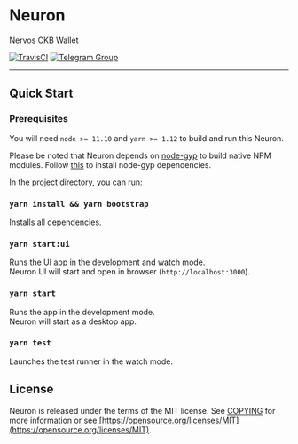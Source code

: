# Neuron
Nervos CKB Wallet

[![TravisCI](https://travis-ci.com/nervosnetwork/neuron.svg?branch=develop)](https://travis-ci.com/nervosnetwork/neuron)
[![Telegram Group](https://cdn.rawgit.com/Patrolavia/telegram-badge/8fe3382b/chat.svg)](https://t.me/nervos_ckb_dev)

---

## Quick Start

### Prerequisites

You will need `node >= 11.10` and `yarn >= 1.12` to build and run this Neuron.

Please be noted that Neuron depends on [node-gyp](https://github.com/nodejs/node-gyp) to build native NPM modules. Follow [this](https://github.com/nodejs/node-gyp#installation) to install node-gyp dependencies.

In the project directory, you can run:

### `yarn install && yarn bootstrap`

Installs all dependencies.

### `yarn start:ui`

Runs the UI app in the development and watch mode.<br>
Neuron UI will start and open in browser (`http://localhost:3000`).

### `yarn start`

Runs the app in the development mode.<br>
Neuron will start as a desktop app.

### `yarn test`

Launches the test runner in the watch mode.

## License

Neuron is released under the terms of the MIT license. See [COPYING](COPYING) for more information or see [https://opensource.org/licenses/MIT](https://opensource.org/licenses/MIT).
